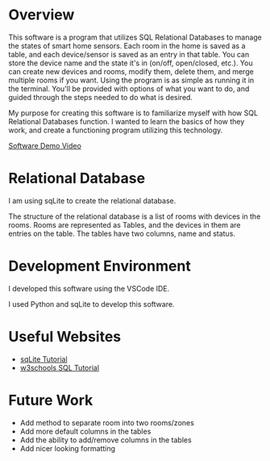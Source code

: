 # Overview

This software is a program that utilizes SQL Relational Databases to manage the states of smart home sensors. Each room in the home is saved as a table, and each device/sensor is saved as an entry in that table. You can store the device name and the state it's in (on/off, open/closed, etc.). You can create new devices and rooms, modify them, delete them, and merge multiple rooms if you want. Using the program is as simple as running it in the terminal. You'll be provided with options of what you want to do, and guided through the steps needed to do what is desired.

My purpose for creating this software is to familiarize myself with how SQL Relational Databases function. I wanted to learn the basics of how they work, and create a functioning program utilizing this technology. 

[Software Demo Video](https://www.youtube.com/watch?v=SZdBkulonV8)

# Relational Database

I am using sqLite to create the relational database.

The structure of the relational database is a list of rooms with devices in the rooms. Rooms are represented as Tables, and the devices in them are entries on the table. The tables have two columns, name and status.

# Development Environment

I developed this software using the VSCode IDE. 

I used Python and sqLite to develop this software.

# Useful Websites

- [sqLite Tutorial](https://www.sqlitetutorial.net/)
- [w3schools SQL Tutorial](https://www.w3schools.com/sql/)

# Future Work

- Add method to separate room into two rooms/zones
- Add more default columns in the tables
- Add the ability to add/remove columns in the tables
- Add nicer looking formatting